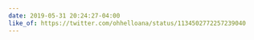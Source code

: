 ```yaml
---
date: 2019-05-31 20:24:27-04:00
like_of: https://twitter.com/ohhelloana/status/1134502772257239040
---
```


